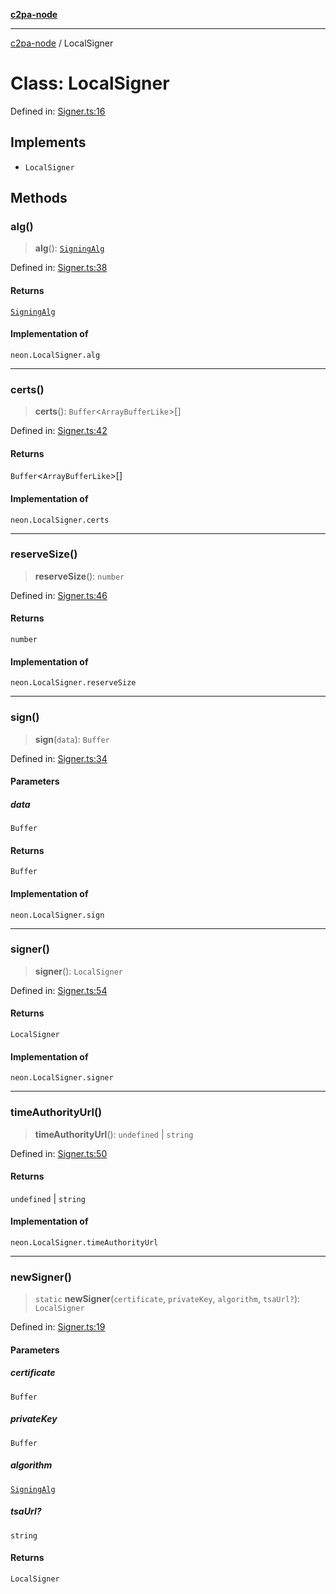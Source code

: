 [**c2pa-node**](../README.md)

***

[c2pa-node](../README.md) / LocalSigner

# Class: LocalSigner

Defined in: [Signer.ts:16](https://github.com/contentauth/c2pa-node-v2/blob/89b34f9846b48a2d62e217587555c0cf0305136a/js-src/Signer.ts#L16)

## Implements

- `LocalSigner`

## Methods

### alg()

> **alg**(): [`SigningAlg`](../type-aliases/SigningAlg.md)

Defined in: [Signer.ts:38](https://github.com/contentauth/c2pa-node-v2/blob/89b34f9846b48a2d62e217587555c0cf0305136a/js-src/Signer.ts#L38)

#### Returns

[`SigningAlg`](../type-aliases/SigningAlg.md)

#### Implementation of

`neon.LocalSigner.alg`

***

### certs()

> **certs**(): `Buffer`\<`ArrayBufferLike`\>[]

Defined in: [Signer.ts:42](https://github.com/contentauth/c2pa-node-v2/blob/89b34f9846b48a2d62e217587555c0cf0305136a/js-src/Signer.ts#L42)

#### Returns

`Buffer`\<`ArrayBufferLike`\>[]

#### Implementation of

`neon.LocalSigner.certs`

***

### reserveSize()

> **reserveSize**(): `number`

Defined in: [Signer.ts:46](https://github.com/contentauth/c2pa-node-v2/blob/89b34f9846b48a2d62e217587555c0cf0305136a/js-src/Signer.ts#L46)

#### Returns

`number`

#### Implementation of

`neon.LocalSigner.reserveSize`

***

### sign()

> **sign**(`data`): `Buffer`

Defined in: [Signer.ts:34](https://github.com/contentauth/c2pa-node-v2/blob/89b34f9846b48a2d62e217587555c0cf0305136a/js-src/Signer.ts#L34)

#### Parameters

##### data

`Buffer`

#### Returns

`Buffer`

#### Implementation of

`neon.LocalSigner.sign`

***

### signer()

> **signer**(): `LocalSigner`

Defined in: [Signer.ts:54](https://github.com/contentauth/c2pa-node-v2/blob/89b34f9846b48a2d62e217587555c0cf0305136a/js-src/Signer.ts#L54)

#### Returns

`LocalSigner`

#### Implementation of

`neon.LocalSigner.signer`

***

### timeAuthorityUrl()

> **timeAuthorityUrl**(): `undefined` \| `string`

Defined in: [Signer.ts:50](https://github.com/contentauth/c2pa-node-v2/blob/89b34f9846b48a2d62e217587555c0cf0305136a/js-src/Signer.ts#L50)

#### Returns

`undefined` \| `string`

#### Implementation of

`neon.LocalSigner.timeAuthorityUrl`

***

### newSigner()

> `static` **newSigner**(`certificate`, `privateKey`, `algorithm`, `tsaUrl?`): `LocalSigner`

Defined in: [Signer.ts:19](https://github.com/contentauth/c2pa-node-v2/blob/89b34f9846b48a2d62e217587555c0cf0305136a/js-src/Signer.ts#L19)

#### Parameters

##### certificate

`Buffer`

##### privateKey

`Buffer`

##### algorithm

[`SigningAlg`](../type-aliases/SigningAlg.md)

##### tsaUrl?

`string`

#### Returns

`LocalSigner`
